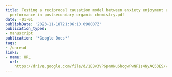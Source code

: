 ```yaml
---
title: Testing a reciprocal causation model between anxiety enjoyment and academic
  performance in postsecondary organic chemistry.pdf
date: -01-01
publishDate: '2023-11-18T21:06:10.098007Z'
publication_types:
- manuscript
publication: '*Google Docs*'
tags:
- /unread
links:
- name: URL
  url: 
    https://drive.google.com/file/d/1EBv3VP6pn0Nu6hcgwPwNFIs4NyAQ53ES/view?usp=embed_facebook
---
```

